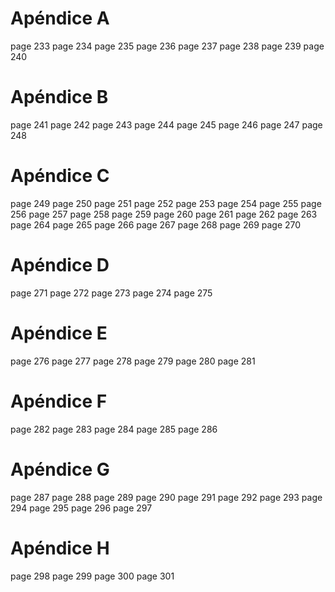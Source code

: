 # Apéndice A

page 233
page 234
page 235
page 236
page 237
page 238
page 239
page 240

# Apéndice B

page 241
page 242
page 243
page 244
page 245
page 246
page 247
page 248

# Apéndice C

page 249
page 250
page 251
page 252
page 253
page 254
page 255
page 256
page 257
page 258
page 259
page 260
page 261
page 262
page 263
page 264
page 265
page 266
page 267
page 268
page 269
page 270

# Apéndice D

page 271
page 272
page 273
page 274
page 275

# Apéndice E

page 276
page 277
page 278
page 279
page 280
page 281

# Apéndice F

page 282
page 283
page 284
page 285
page 286

# Apéndice G

page 287
page 288
page 289
page 290
page 291
page 292
page 293
page 294
page 295
page 296
page 297

# Apéndice H

page 298
page 299
page 300
page 301
